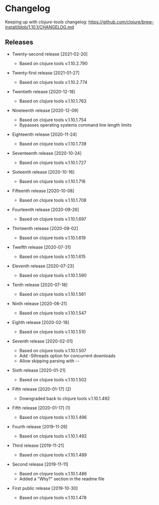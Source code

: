 # Changelog

Keeping up with _clojure-tools_ changelog:
https://github.com/clojure/brew-install/blob/1.10.1/CHANGELOG.md


## Releases

- Twenty-second release [2021-02-20]
    - Based on clojure tools v.1.10.2.790

- Twenty-first release [2021-01-27]
    - Based on clojure tools v.1.10.2.774

- Twentieth release [2020-12-18]
    - Based on clojure tools v.1.10.1.763

- Nineteenth release [2020-12-09]
    - Based on clojure tools v.1.10.1.754
    - Bypasses operating systems command line length limits

- Eighteenth release [2020-11-24]
    - Based on clojure tools v.1.10.1.739
    
- Seventeenth release [2020-10-24]
    - Based on clojure tools v.1.10.1.727

- Sixteenth release [2020-10-16]
    - Based on clojure tools v.1.10.1.716

- Fifteenth release [2020-10-08]
    - Based on clojure tools v.1.10.1.708

- Fourteenth release [2020-09-26]
    - Based on clojure tools v.1.10.1.697

- Thirteenth release [2020-08-02]
    - Based on clojure tools v.1.10.1.619
 
- Twelfth release [2020-07-31]
    - Based on clojure tools v.1.10.1.615
 
- Eleventh release [2020-07-23]
    - Based on clojure tools v.1.10.1.590

- Tenth release [2020-07-18]
    - Based on clojure tools v.1.10.1.561

- Ninth release [2020-06-21]
    - Based on clojure tools v.1.10.1.547

- Eighth release [2020-02-18]
    - Based on clojure tools v.1.10.1.510

- Seventh release [2020-02-01]
    - Based on clojure tools v.1.10.1.507
    - Add -Sthreads option for concurrent downloads
    - Allow skipping parsing with --

- Sixth release [2020-01-21]
    - Based on clojure tools v.1.10.1.502

- Fifth release [2020-01-17] (2)
    - Downgraded back to clojure tools v.1.10.1.492

- Fifth release [2020-01-17] (1)
    - Based on clojure tools v.1.10.1.496

- Fourth release [2019-11-26]
    - Based on clojure tools v.1.10.1.492

- Third release [2019-11-21]
    - Based on clojure tools v.1.10.1.489

- Second release [2019-11-11]
    - Based on clojure tools v.1.10.1.486
    - Added a "Why?" section in the readme file

- First public release [2019-10-30]
    - Based on clojure tools v.1.10.1.478
